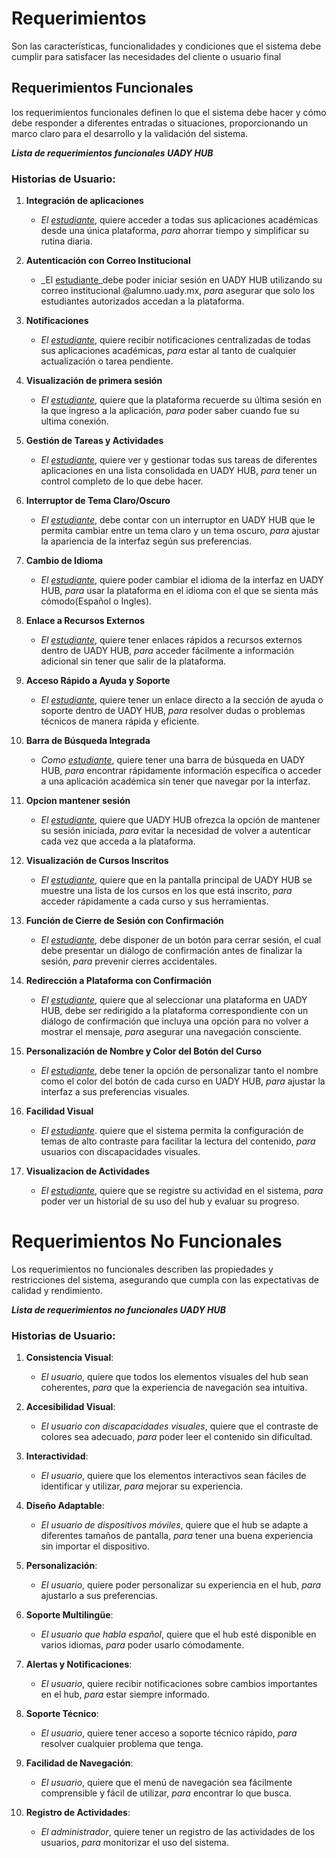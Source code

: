 # Requerimientos 
Son las características, funcionalidades y condiciones que el sistema debe cumplir para satisfacer las necesidades del cliente o usuario final 

## Requerimientos Funcionales
los requerimientos funcionales definen lo que el sistema debe hacer y cómo debe responder a diferentes entradas o situaciones, proporcionando un marco claro para el desarrollo y la validación del sistema.

***Lista de requerimientos funcionales UADY HUB***

### Historias de Usuario:

1.  **Integración de aplicaciones**
    
    -   _El [estudiante][blog]_, quiere acceder a todas sus aplicaciones académicas desde una única plataforma, _para_ ahorrar tiempo y simplificar su rutina diaria.

[blog]: https://github.com/Ozia112/Team-2-FSE-repo/blob/FIS-Project-Stage-1/B_task/Definition%20of%20users-clients%20(esp)1.1.md

2.  **Autenticación con Correo Institucional**  

    -  _El [estudiante][blog]_debe poder iniciar sesión en UADY HUB utilizando su correo institucional @alumno.uady.mx, _para_ asegurar que solo los estudiantes autorizados accedan a la plataforma.

3.  **Notificaciones**
    
    -   _El [estudiante][blog]_, quiere recibir notificaciones centralizadas de todas sus aplicaciones académicas, _para_ estar al tanto de cualquier actualización o tarea pendiente.

4.  **Visualización de primera sesión**
    
    -   _El [estudiante][blog]_, quiere que la plataforma recuerde su última sesión en la que ingreso a la aplicación, _para_ poder saber cuando fue su ultima conexión.

5.  **Gestión de Tareas y Actividades**

    -   _El [estudiante][blog]_, quiere ver y gestionar todas sus tareas de diferentes aplicaciones en una lista consolidada en UADY HUB, _para_ tener un control completo de lo que debe hacer.

6. **Interruptor de Tema Claro/Oscuro**

    -   _El [estudiante][blog]_, debe contar con un interruptor en UADY HUB que le permita cambiar entre un tema claro y un tema oscuro, _para_ ajustar la apariencia de la interfaz según sus preferencias.

7.  **Cambio de Idioma**

    -   _El [estudiante][blog]_, quiere poder cambiar el idioma de la interfaz en UADY HUB, _para_ usar la plataforma en el idioma con el que se sienta más cómodo(Español o Ingles).

8.  **Enlace a Recursos Externos**

    -   _El [estudiante][blog]_, quiere tener enlaces rápidos a recursos externos dentro de UADY HUB, _para_ acceder fácilmente a información adicional sin tener que salir de la plataforma.

9.  **Acceso Rápido a Ayuda y Soporte**

    -   _El [estudiante][blog]_, quiere tener un enlace directo a la sección de ayuda o soporte dentro de UADY HUB, _para_ resolver dudas o problemas técnicos de manera rápida y eficiente.

10.  **Barra de Búsqueda Integrada**

     -  _Como [estudiante][blog]_, quiere tener una barra de búsqueda en UADY HUB, _para_ encontrar rápidamente información específica o acceder a una aplicación académica sin tener que navegar por la interfaz.

11. **Opcion mantener sesión**

    -  _El [estudiante][blog]_, quiere que UADY HUB ofrezca la opción de mantener su sesión iniciada, _para_ evitar la necesidad de volver a autenticar cada vez que acceda a la plataforma.

12.  **Visualización de Cursos Inscritos**

     -  _El [estudiante][blog]_, quiere que en la pantalla principal de UADY HUB se muestre una lista de los cursos en los que está inscrito, _para_ acceder rápidamente a cada curso y sus herramientas.

13.  **Función de Cierre de Sesión con Confirmación**  

     - _El [estudiante][blog]_, debe disponer de un botón para cerrar sesión, el cual debe presentar un diálogo de confirmación antes de finalizar la sesión, _para_ prevenir cierres accidentales.

14.  **Redirección a Plataforma con Confirmación**  

     -  _El [estudiante][blog]_, quiere que al seleccionar una plataforma en UADY HUB, debe ser redirigido a la plataforma correspondiente con un diálogo de confirmación que incluya una opción para no volver a mostrar el mensaje, _para_ asegurar una navegación consciente.

15.  **Personalización de Nombre y Color del Botón del Curso**

     -   _El [estudiante][blog]_, debe tener la opción de personalizar tanto el nombre como el color del botón de cada curso en UADY HUB, _para_ ajustar la interfaz a sus preferencias visuales.
   
16.  **Facilidad Visual**

     -  _El [estudiante][blog]_. quiere que el sistema permita la configuración de temas de alto contraste para facilitar la lectura del contenido, _para_ usuarios con discapacidades visuales.

17.  **Visualizacion de Actividades**

     -  _El [estudiante][blog]_, quiere que se registre su actividad en el sistema, _para_ poder ver un historial de su uso del hub y evaluar su progreso.


# Requerimientos No Funcionales
Los requerimientos no funcionales describen las propiedades y restricciones del sistema, asegurando que cumpla con las expectativas de calidad y rendimiento.

***Lista de requerimientos no funcionales UADY HUB***

### Historias de Usuario:

1.  **Consistencia Visual**:
    
    -   _El usuario_, quiere que todos los elementos visuales del hub sean coherentes, _para_ que la experiencia de navegación sea intuitiva.
    
2.  **Accesibilidad Visual**:
    
    -   _El usuario con discapacidades visuales_, quiere que el contraste de colores sea adecuado, _para_ poder leer el contenido sin dificultad.
    
3.  **Interactividad**:
    
    -   _El usuario_, quiere que los elementos interactivos sean fáciles de identificar y utilizar, _para_ mejorar su experiencia.
    
4.  **Diseño Adaptable**:
    
    -   _El usuario de dispositivos móviles_, quiere que el hub se adapte a diferentes tamaños de pantalla, _para_ tener una buena experiencia sin importar el dispositivo.
    
5.  **Personalización**:
    
    -   _El usuario_, quiere poder personalizar su experiencia en el hub, _para_ ajustarlo a sus preferencias.
  
6.  **Soporte Multilingüe**:
    
    -   _El usuario que habla español_, quiere que el hub esté disponible en varios idiomas, _para_ poder usarlo cómodamente.
    
7.  **Alertas y Notificaciones**:
    
    -   _El usuario_, quiere recibir notificaciones sobre cambios importantes en el hub, _para_ estar siempre informado.
    
8.  **Soporte Técnico**:
    
    -   _El usuario_, quiere tener acceso a soporte técnico rápido, _para_ resolver cualquier problema que tenga.
    
9.  **Facilidad de Navegación**:
    
    -   _El usuario_, quiere que el menú de navegación sea fácilmente comprensible y fácil de utilizar, _para_ encontrar lo que busca.
    
10.  **Registro de Actividades**:
    
     -  _El administrador_, quiere tener un registro de las actividades de los usuarios, _para_ monitorizar el uso del sistema.

